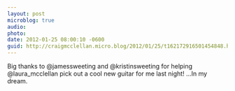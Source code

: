 ```yaml
---
layout: post
microblog: true
audio: 
photo: 
date: 2012-01-25 08:00:10 -0600
guid: http://craigmcclellan.micro.blog/2012/01/25/t162172916501454848.html
---
```

Big thanks to @jamessweeting and @kristinsweeting for helping @laura_mcclellan pick out a cool new guitar for me last night! ...In my dream.
